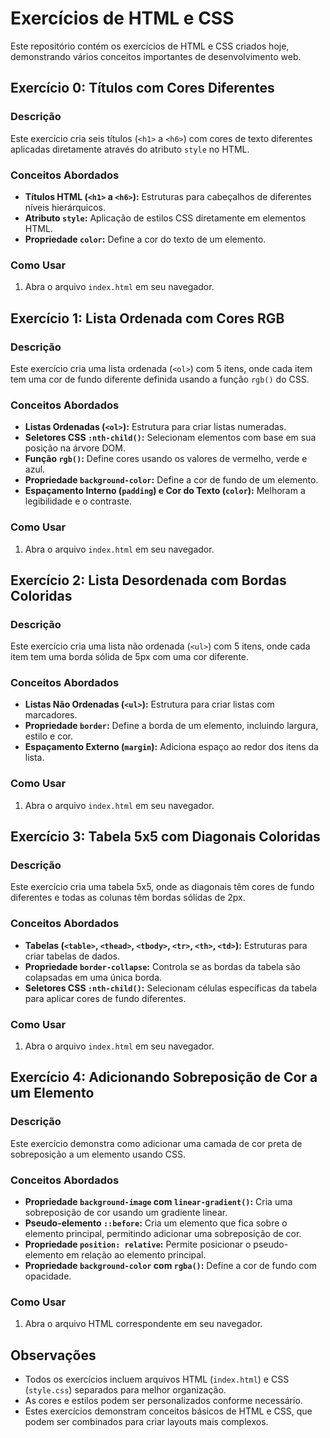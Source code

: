 # Exercícios de HTML e CSS

Este repositório contém os exercícios de HTML e CSS criados hoje, demonstrando vários conceitos importantes de desenvolvimento web.

## Exercício 0: Títulos com Cores Diferentes

### Descrição

Este exercício cria seis títulos (`<h1>` a `<h6>`) com cores de texto diferentes aplicadas diretamente através do atributo `style` no HTML.

### Conceitos Abordados

* **Títulos HTML (`<h1>` a `<h6>`):** Estruturas para cabeçalhos de diferentes níveis hierárquicos.
* **Atributo `style`:** Aplicação de estilos CSS diretamente em elementos HTML.
* **Propriedade `color`:** Define a cor do texto de um elemento.

### Como Usar

1.  Abra o arquivo `index.html` em seu navegador.

## Exercício 1: Lista Ordenada com Cores RGB

### Descrição

Este exercício cria uma lista ordenada (`<ol>`) com 5 itens, onde cada item tem uma cor de fundo diferente definida usando a função `rgb()` do CSS.

### Conceitos Abordados

* **Listas Ordenadas (`<ol>`):** Estrutura para criar listas numeradas.
* **Seletores CSS `:nth-child()`:** Selecionam elementos com base em sua posição na árvore DOM.
* **Função `rgb()`:** Define cores usando os valores de vermelho, verde e azul.
* **Propriedade `background-color`:** Define a cor de fundo de um elemento.
* **Espaçamento Interno (`padding`) e Cor do Texto (`color`):** Melhoram a legibilidade e o contraste.

### Como Usar

1.  Abra o arquivo `index.html` em seu navegador.

## Exercício 2: Lista Desordenada com Bordas Coloridas

### Descrição

Este exercício cria uma lista não ordenada (`<ul>`) com 5 itens, onde cada item tem uma borda sólida de 5px com uma cor diferente.

### Conceitos Abordados

* **Listas Não Ordenadas (`<ul>`):** Estrutura para criar listas com marcadores.
* **Propriedade `border`:** Define a borda de um elemento, incluindo largura, estilo e cor.
* **Espaçamento Externo (`margin`):** Adiciona espaço ao redor dos itens da lista.

### Como Usar

1.  Abra o arquivo `index.html` em seu navegador.

## Exercício 3: Tabela 5x5 com Diagonais Coloridas

### Descrição

Este exercício cria uma tabela 5x5, onde as diagonais têm cores de fundo diferentes e todas as colunas têm bordas sólidas de 2px.

### Conceitos Abordados

* **Tabelas (`<table>`, `<thead>`, `<tbody>`, `<tr>`, `<th>`, `<td>`):** Estruturas para criar tabelas de dados.
* **Propriedade `border-collapse`:** Controla se as bordas da tabela são colapsadas em uma única borda.
* **Seletores CSS `:nth-child()`:** Selecionam células específicas da tabela para aplicar cores de fundo diferentes.

### Como Usar

1.  Abra o arquivo `index.html` em seu navegador.

## Exercício 4: Adicionando Sobreposição de Cor a um Elemento

### Descrição

Este exercício demonstra como adicionar uma camada de cor preta de sobreposição a um elemento usando CSS.

### Conceitos Abordados

* **Propriedade `background-image` com `linear-gradient()`:** Cria uma sobreposição de cor usando um gradiente linear.
* **Pseudo-elemento `::before`:** Cria um elemento que fica sobre o elemento principal, permitindo adicionar uma sobreposição de cor.
* **Propriedade `position: relative`:** Permite posicionar o pseudo-elemento em relação ao elemento principal.
* **Propriedade `background-color` com `rgba()`:** Define a cor de fundo com opacidade.

### Como Usar

1.  Abra o arquivo HTML correspondente em seu navegador.

## Observações

* Todos os exercícios incluem arquivos HTML (`index.html`) e CSS (`style.css`) separados para melhor organização.
* As cores e estilos podem ser personalizados conforme necessário.
* Estes exercícios demonstram conceitos básicos de HTML e CSS, que podem ser combinados para criar layouts mais complexos.
